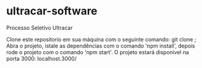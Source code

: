 # ultracar-software
Processo Seletivo Ultracar


Clone este repositorio em sua máquina com o seguinte comando: git clone ;
Abra o projeto, istale as dependências com o comando 'npm install', depois rode o projeto com o comando 'npm start'.
O projeto estará disponível na porta 3000: localhost.3000/ 

